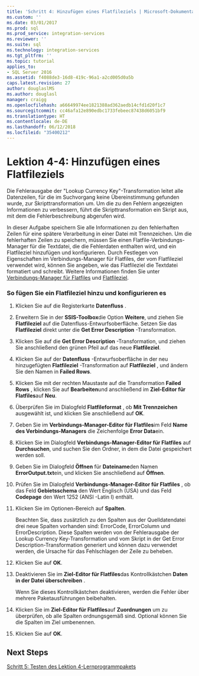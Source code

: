 ```yaml
---
title: 'Schritt 4: Hinzufügen eines Flatfileziels | Microsoft-Dokumentation'
ms.custom: ''
ms.date: 03/01/2017
ms.prod: sql
ms.prod_service: integration-services
ms.reviewer: ''
ms.suite: sql
ms.technology: integration-services
ms.tgt_pltfrm: ''
ms.topic: tutorial
applies_to:
- SQL Server 2016
ms.assetid: f4088de3-16d8-419c-96a1-a2cd005d0a5b
caps.latest.revision: 27
author: douglaslMS
ms.author: douglasl
manager: craigg
ms.openlocfilehash: a66649974ee1821388ad362aedb14cfd1d20f1c7
ms.sourcegitcommit: cc46afa12e890edbc1733febeec87438d6051bf9
ms.translationtype: HT
ms.contentlocale: de-DE
ms.lasthandoff: 06/12/2018
ms.locfileid: "35400212"
---
```

# <a name="lesson-4-4---adding-a-flat-file-destination"></a>Lektion 4-4: Hinzufügen eines Flatfileziels
Die Fehlerausgabe der "Lookup Currency Key"-Transformation leitet alle Datenzeilen, für die im Suchvorgang keine Übereinstimmung gefunden wurde, zur Skripttransformation um. Um die zu den Fehlern angezeigten Informationen zu verbessern, führt die Skripttransformation ein Skript aus, mit dem die Fehlerbeschreibung abgerufen wird.  
  
In dieser Aufgabe speichern Sie alle Informationen zu den fehlerhaften Zeilen für eine spätere Verarbeitung in einer Datei mit Trennzeichen. Um die fehlerhaften Zeilen zu speichern, müssen Sie einen Flatfile-Verbindungs-Manager für die Textdatei, die die Fehlerdaten enthalten wird, und ein Flatfileziel hinzufügen und konfigurieren. Durch Festlegen von Eigenschaften im Verbindungs-Manager für Flatfiles, der vom Flatfileziel verwendet wird, können Sie angeben, wie das Flatfileziel die Textdatei formatiert und schreibt. Weitere Informationen finden Sie unter [Verbindungs-Manager für Flatfiles](../integration-services/connection-manager/flat-file-connection-manager.md) und [Flatfileziel](../integration-services/data-flow/flat-file-destination.md).  
  
### <a name="to-add-and-configure-a-flat-file-destination"></a>So fügen Sie ein Flatfileziel hinzu und konfigurieren es  
  
1.  Klicken Sie auf die Registerkarte **Datenfluss** .  
  
2.  Erweitern Sie in der **SSIS-Toolbox**die Option **Weitere**, und ziehen Sie **Flatfileziel** auf die Datenfluss-Entwurfsoberfläche. Setzen Sie das **Flatfileziel** direkt unter die **Get Error Description** -Transformation.  
  
3.  Klicken Sie auf die **Get Error Description** -Transformation, und ziehen Sie anschließend den grünen Pfeil auf das neue **Flatfileziel**.  
  
4.  Klicken Sie auf der **Datenfluss** -Entwurfsoberfläche in der neu hinzugefügten **Flatfileziel** -Transformation auf **Flatfileziel** , und ändern Sie den Namen in **Failed Rows**.  
  
5.  Klicken Sie mit der rechten Maustaste auf die Transformation **Failed Rows** , klicken Sie auf **Bearbeiten**und anschließend im **Ziel-Editor für Flatfiles**auf **Neu**.  
  
6.  Überprüfen Sie im Dialogfeld **Flatfileformat** , ob **Mit Trennzeichen** ausgewählt ist, und klicken Sie anschließend auf **OK**.  
  
7.  Geben Sie im **Verbindungs-Manager-Editor für Flatfiles**im Feld **Name des Verbindungs-Managers** die Zeichenfolge **Error Data**ein.  
  
8.  Klicken Sie im Dialogfeld **Verbindungs-Manager-Editor für Flatfiles** auf **Durchsuchen**, und suchen Sie den Ordner, in dem die Datei gespeichert werden soll.  
  
9. Geben Sie im Dialogfeld **Öffnen** für **Dateiname**den Namen **ErrorOutput.txt**ein, und klicken Sie anschließend auf **Öffnen**.  
  
10. Prüfen Sie im Dialogfeld **Verbindungs-Manager-Editor für Flatfiles** , ob das Feld **Gebietsschema** den Wert Englisch (USA) und das Feld **Codepage** den Wert 1252 (ANSI -Latin I) enthält.  
  
11. Klicken Sie im Optionen-Bereich auf **Spalten**.  
  
    Beachten Sie, dass zusätzlich zu den Spalten aus der Quelldatendatei drei neue Spalten vorhanden sind: ErrorCode, ErrorColumn und ErrorDescription. Diese Spalten werden von der Fehlerausgabe der Lookup Currency Key-Transformation und vom Skript in der Get Error Description-Transformation generiert und können dazu verwendet werden, die Ursache für das Fehlschlagen der Zeile zu beheben.  
  
12. Klicken Sie auf **OK**.  
  
13. Deaktivieren Sie im **Ziel-Editor für Flatfiles**das Kontrollkästchen **Daten in der Datei überschreiben** .  
  
    Wenn Sie dieses Kontrollkästchen deaktivieren, werden die Fehler über mehrere Paketausführungen beibehalten.  
  
14. Klicken Sie im **Ziel-Editor für Flatfiles**auf **Zuordnungen** um zu überprüfen, ob alle Spalten ordnungsgemäß sind. Optional können Sie die Spalten im Ziel umbenennen.  
  
15. Klicken Sie auf **OK**.  
  
## <a name="next-steps"></a>Next Steps  
[Schritt 5: Testen des Lektion 4-Lernprogrammpakets](../integration-services/lesson-4-5-testing-the-lesson-4-tutorial-package.md)  
  
  
  
